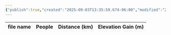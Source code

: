 ```yaml
---
{"publish":true,"created":"2025-09-03T13:35:59.674-06:00","modified":"2025-09-03T14:57:36.869-06:00","published":"2025-09-03T14:57:36.869-06:00","tags":["route"],"cssclasses":"","elevation":null,"region":"Kananaskis Lakes","location":"50.653709, -115.1721516","DWYT":null,"Kane":"Difficult","completed":false}
---
```



| file name | People | Distance (km) | Elevation Gain (m) |
| --------- | ------ | ------------- | ------------------ |